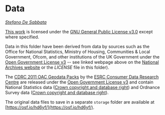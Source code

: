 # Data

*[Stefano De Sabbata](https://stefanodesabbata.com)*

[This work](https://github.com/sdesabbata/granolarr) is licensed under the [GNU General Public License v3.0](https://www.gnu.org/licenses/gpl-3.0.html) except where specified. 

Data in this folder have been derived from data by sources such as the Office for National Statistics, Ministry of Housing, Communities & Local Government, Ofcom, and other institutions of the UK Government under the [Open Government License v3](http://www.nationalarchives.gov.uk/doc/open-government-licence/version/3/) -- see linked webpage above on the [National Archives website](http://www.nationalarchives.gov.uk/) or the *LICENSE* file in this folder).

The [CDRC 2011 OAC Geodata Packs](https://data.cdrc.ac.uk/geodata-packs) by the [ESRC Consumer Data Research Centre](https://data.cdrc.ac.uk/) are released under the [Open Government License v3](http://www.nationalarchives.gov.uk/doc/open-government-licence/version/3/) and contain National Statistics data ([Crown copyright and database right](http://www.nationalarchives.gov.uk/doc/open-government-licence/version/3/)) and Ordnance Survey data ([Crown copyright and database right](http://www.nationalarchives.gov.uk/doc/open-government-licence/version/3/)).

The original data files to save in a separate `storage` folder are available at [https://osf.io/hd6yf/](https://osf.io/hd6yf/).